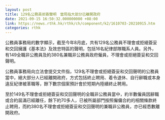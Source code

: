 ```yaml
---
layout: post
title: 129名公務員拒簽聲明　當局指大部分已離開政府
date: 2021-09-15 16:50:32.000000000 +08:00
link: https://news.rthk.hk/rthk/ch/component/k2/1610703-20210915.htm
categories: rthk
---
```


公務員事務局的數字顯示，截至今年8月底，共有129名公務員不理會或拒絕簽妥和交回擁護《基本法》及效忠特區的聲明，包括16名紀律部隊職系人員。另外，有149全職非公務員及約380名兼職非公務員政府僱員，不理會或拒絕簽妥和交回聲明。

公務員事務局向立法會提交文件指，129名不理會或拒絕簽妥和交回聲明的公務員當中，絕大部分人已經離開政府，方式包括終止聘用、着令退休、自行辭職或本身違反紀律被革職等，餘下數宗個案預計會於短期內陸續終止聘用。

至於149名不理會或拒絕簽妥和交回聲明的全職非公務員當中，約半數僱員因辭職或合約屆滿已經離任，餘下約70多人，已被所屬部門按照僱傭合約的相關條款終止聘用，而約380名不理會或拒絕簽妥和交回聲明的兼職非公務員，亦已經悉數離開政府。
